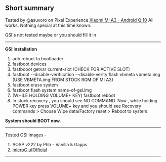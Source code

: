 ## Short summary
Tested by @asuvoro on Pixel Experience [Xiaomi Mi A3 - Android Q 10](https://download.pixelexperience.org/laurel_sprout#collapse-0)
All works. Nothing special at this time known.

GSI's not tested maybe or you should fill it in
***
**GSI Installation**

1. adb reboot to bootloader
2. fastboot devices
3. fastbooot getvar current-slot (CHECK FOR ACTIVE SLOT)
4. fastboot --disable-verification --disable-verity flash vbmeta vbmeta.img (USE VBMETA.img FROM STOCK ROM OF MI A3)
5. fastboot erase system
6. fastboot flash system name-of-gsi.img
7. (WHILE HOLDING VOLUME+ KEY) fastboot reboot
8. In stock recovery , you should see NO COMMAND.
   Now , while holding POWER key press VOLUME+ key and you should see Recovery commands > Choose Wipe data/Factory reset > Reboot to system.

**System should BOOT now.**
***
Tested GSI images -
1. AOSP v222 by Phh - Vanilla & Gapps
2. [microG ufOfficial](https://forum.xda-developers.com/project-treble/trebleenabled-device-development/aosp-10-0r40-microg-ufofficial-cve-aug-t4147899)
***
